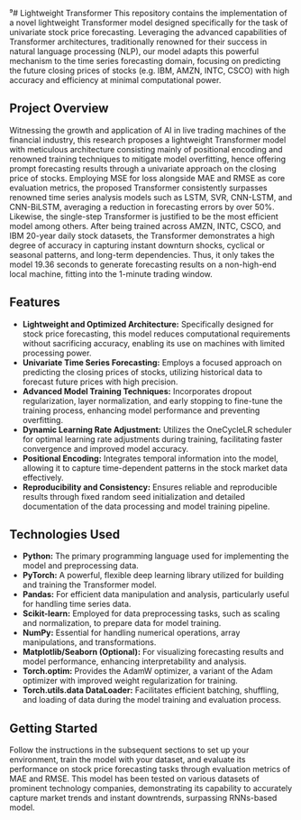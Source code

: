 ⁹# Lightweight Transformer 
This repository contains the implementation of a novel lightweight Transformer model designed specifically for the task of univariate stock price forecasting. Leveraging the advanced capabilities of Transformer architectures, traditionally renowned for their success in natural language processing (NLP), our model adapts this powerful mechanism to the time series forecasting domain, focusing on predicting the future closing prices of stocks (e.g. IBM, AMZN, INTC, CSCO) with high accuracy and efficiency at minimal computational power. 

## Project Overview

Witnessing the growth and application of AI in live trading machines of the financial industry, this research proposes a lightweight Transformer model with meticulous architecture consisting mainly of positional encoding and renowned training techniques to mitigate model overfitting, hence offering prompt forecasting results through a univariate approach on the closing price of stocks. Employing MSE for loss alongside MAE and RMSE as core evaluation metrics, the proposed Transformer consistently surpasses renowned time series analysis models such as LSTM, SVR, CNN-LSTM, and CNN-BiLSTM, averaging a reduction in forecasting errors by over 50\%. Likewise, the single-step Transformer is justified to be the most efficient model among others. After being trained across AMZN, INTC, CSCO, and IBM 20-year daily stock datasets, the Transformer demonstrates a high degree of accuracy in capturing instant downturn shocks, cyclical or seasonal patterns, and long-term dependencies. Thus, it only takes the model 19.36 seconds to generate forecasting results on a non-high-end local machine, fitting into the 1-minute trading window.

## Features

- **Lightweight and Optimized Architecture:** Specifically designed for stock price forecasting, this model reduces computational requirements without sacrificing accuracy, enabling its use on machines with limited processing power.
- **Univariate Time Series Forecasting:** Employs a focused approach on predicting the closing prices of stocks, utilizing historical data to forecast future prices with high precision.
- **Advanced Model Training Techniques:** Incorporates dropout regularization, layer normalization, and early stopping to fine-tune the training process, enhancing model performance and preventing overfitting.
- **Dynamic Learning Rate Adjustment:** Utilizes the OneCycleLR scheduler for optimal learning rate adjustments during training, facilitating faster convergence and improved model accuracy.
- **Positional Encoding:** Integrates temporal information into the model, allowing it to capture time-dependent patterns in the stock market data effectively.
- **Reproducibility and Consistency:** Ensures reliable and reproducible results through fixed random seed initialization and detailed documentation of the data processing and model training pipeline.

## Technologies Used

- **Python:** The primary programming language used for implementing the model and preprocessing data.
- **PyTorch:** A powerful, flexible deep learning library utilized for building and training the Transformer model.
- **Pandas:** For efficient data manipulation and analysis, particularly useful for handling time series data.
- **Scikit-learn:** Employed for data preprocessing tasks, such as scaling and normalization, to prepare data for model training.
- **NumPy:** Essential for handling numerical operations, array manipulations, and transformations.
- **Matplotlib/Seaborn (Optional):** For visualizing forecasting results and model performance, enhancing interpretability and analysis.
- **Torch.optim:** Provides the AdamW optimizer, a variant of the Adam optimizer with improved weight regularization for training.
- **Torch.utils.data DataLoader:** Facilitates efficient batching, shuffling, and loading of data during the model training and evaluation process.

## Getting Started

Follow the instructions in the subsequent sections to set up your environment, train the model with your dataset, and evaluate its performance on stock price forecasting tasks through evaluation metrics of MAE and RMSE. This model has been tested on various datasets of prominent technology companies, demonstrating its capability to accurately capture market trends and instant downtrends, surpassing RNNs-based model.

